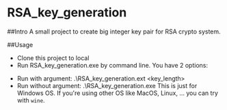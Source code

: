 # RSA_key_generation
##Intro
A small project to create big integer key pair for RSA crypto system.

##Usage
- Clone this project to local
- Run RSA_key_generation.exe by command line. You have 2 options:
+ Run with argument: .\RSA_key_generation.ext <key_length>
+ Run without argument: .\RSA_key_generation.exe
This is just for Windows OS. If you're using other OS like MacOS, Linux, ... you can try with `wine`.
